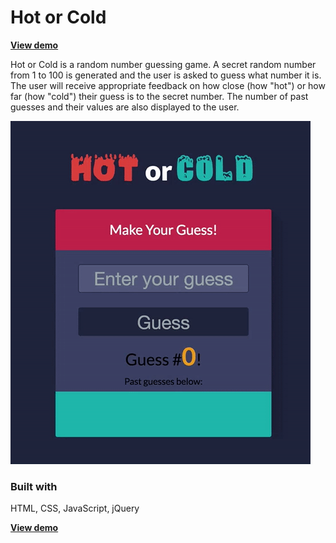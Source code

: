 <h1>Hot or Cold</h1>
<p><strong><a href="http://www.emilychen.net/hotorcold/" target="_blank">View demo</a></strong></p>
Hot or Cold is a random number guessing game. A secret random number from 1 to 100 is generated and the user is asked to guess what number it is. The user will receive appropriate feedback on how close (how "hot") or how far (how "cold") their guess is to the secret number. The number of past guesses and their values are also displayed to the user.

<a href="http://www.emilychen.net/hotorcold/" target="_blank"><img src="images/screenshot.gif"></a>

<h3>Built with</h3>
HTML, CSS, JavaScript, jQuery

<p><strong><a href="http://www.emilychen.net/hotorcold/" target="_blank">View demo</a></strong></p>